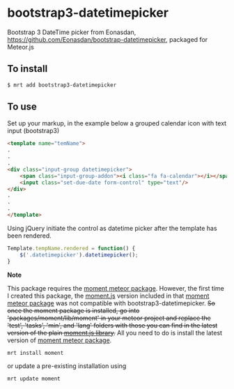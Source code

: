 bootstrap3-datetimepicker
======================

Bootstrap 3 DateTime picker from Eonasdan, https://github.com/Eonasdan/bootstrap-datetimepicker, packaged for Meteor.js

To install
----------

```sh
$ mrt add bootstrap3-datetimepicker
```

To use
------

Set up your markup, in the example below a grouped calendar icon with text input (bootstrap3)

```html
<template name="temName">
.
.
.
<div class="input-group datetimepicker">
	<span class="input-group-addon"><i class="fa fa-calendar"></i></span>
	<input class="set-due-date form-control" type="text"/>
</div>
.
.
.
</template>
```
Using jQuery initiate the control as datetime picker after the template has been rendered.

```js
Template.tempName.rendered = function() {
    $('.datetimepicker').datetimepicker();
}
```
**Note**

This package requires the [moment meteor package](https://atmosphere.meteor.com/package/moment). However, the first time I created this package, the [moment.js](http://momentjs.com/) version included in that [moment meteor package](https://atmosphere.meteor.com/package/moment) was not compatible with bootstrap3-datetimepicker. ~~So once the moment package is installed, go into 'packages/moment/lib/moment' in your meteor project and replace the 'test', 'tasks', 'min', and 'lang' folders with those you can find in the latest version of the plain [moment.js library](http://momentjs.com/).~~ All you need to do is install the latest version of [moment meteor package](https://atmosphere.meteor.com/package/moment).

```
mrt install moment
```

or update a pre-existing installation using

```
mrt update moment
```

